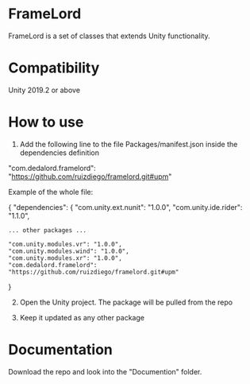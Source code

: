 # FrameLord

FrameLord is a set of classes that extends Unity functionality.

# Compatibility

Unity 2019.2 or above

# How to use

1. Add the following line to the file Packages/manifest.json inside the dependencies definition

"com.dedalord.framelord": "https://github.com/ruizdiego/framelord.git#upm"

Example of the whole file:

{
  "dependencies": {
    "com.unity.ext.nunit": "1.0.0",
    "com.unity.ide.rider": "1.1.0",

    ... other packages ...

    "com.unity.modules.vr": "1.0.0",
    "com.unity.modules.wind": "1.0.0",
    "com.unity.modules.xr": "1.0.0",
    "com.dedalord.framelord": "https://github.com/ruizdiego/framelord.git#upm"
}

2. Open the Unity project. The package will be pulled from the repo

3. Keep it updated as any other package

# Documentation

Download the repo and look into the "Documention" folder.
